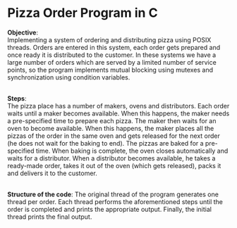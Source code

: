 # Pizza Order Program in C


**Objective**:  
Implementing a system of ordering and distributing pizza using POSIX threads. Orders are entered in this system, each order gets prepared and once ready it is distributed to the customer. In these systems we have a large number of orders which are served by a limited number of service points, so the program implements mutual blocking using mutexes and synchronization using condition variables.<br/><br/>

**Steps**:  
The pizza place has a number of makers, ovens and distributors. Each order waits until a maker becomes available. When this happens, the maker needs a pre-specified time to prepare each pizza. The maker then waits for an oven to become available. When this happens, the maker places all the pizzas of the order in the same oven and gets released for the next order (he does not wait for the baking to end). The pizzas are baked for a pre-specified time. When baking is complete, the oven closes automatically and waits for a distributor. When a distributor becomes available, he takes a ready-made order, takes it out of the oven (which gets released), packs it and delivers it to the customer.<br/><br/>

**Structure of the code**:
The original thread of the program generates one thread per order. Each thread performs the aforementioned steps until the order is completed and prints the appropriate output. Finally, the initial thread prints the final output.
